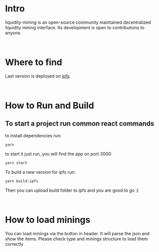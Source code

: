 # Intro
liquidity-mining is an open-source community maintained decentralized liquidity mining interface. Its development is open to contributions to anyone. 

<br>

# Where to find
Last version is deployed on [ipfs](https://cloudflare-ipfs.com/ipfs/QmZ4SeVAxNN3ypBw3qMtzr1u5HZN5rWmGa7uEzYxdKWesD/).

<br>


# How to Run and Build
## To start a project run common react commands
to install dependencies run:
```
yarn
``` 

to start it just run, you will find the app on port 3000:

```
yarn start
``` 


To build a new version for ipfs run:
```
yarn build:ipfs
```

 Then you can upload build folder to ipfs and you are good to go :)
 
<br>

# How to load minings
You can load minings via the button in header. It will parse the json and show the items.
Please check type and minings structure to load them correctly

